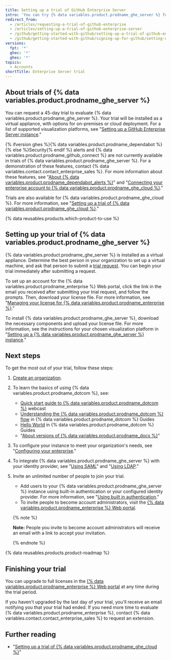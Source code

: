 ```yaml
---
title: Setting up a trial of GitHub Enterprise Server
intro: 'You can try {% data variables.product.prodname_ghe_server %} for free.'
redirect_from:
  - /articles/requesting-a-trial-of-github-enterprise
  - /articles/setting-up-a-trial-of-github-enterprise-server
  - /github/getting-started-with-github/setting-up-a-trial-of-github-enterprise-server
  - /github/getting-started-with-github/signing-up-for-github/setting-up-a-trial-of-github-enterprise-server
versions:
  fpt: '*'
  ghec: '*'
  ghes: '*'
topics:
  - Accounts
shortTitle: Enterprise Server trial
---
```

## About trials of {% data variables.product.prodname_ghe_server %}

You can request a 45-day trial to evaluate {% data variables.product.prodname_ghe_server %}. Your trial will be installed as a virtual appliance, with options for on-premises or cloud deployment. For a list of supported visualization platforms, see "[Setting up a GitHub Enterprise Server instance](/enterprise-server@latest/admin/installation/setting-up-a-github-enterprise-server-instance)."

{% ifversion ghes %}{% data variables.product.prodname_dependabot %}{% else %}Security{% endif %} alerts and {% data variables.product.prodname_github_connect %} are not currently available in trials of {% data variables.product.prodname_ghe_server %}. For a demonstration of these features, contact {% data variables.contact.contact_enterprise_sales %}. For more information about these features, see "[About {% data variables.product.prodname_dependabot_alerts %}](/github/managing-security-vulnerabilities/about-alerts-for-vulnerable-dependencies)" and "[Connecting your enterprise account to {% data variables.product.prodname_ghe_cloud %}](/enterprise-server@latest/admin/configuration/managing-connections-between-your-enterprise-accounts/connecting-your-enterprise-account-to-github-enterprise-cloud)."

Trials are also available for {% data variables.product.prodname_ghe_cloud %}. For more information, see "[Setting up a trial of {% data variables.product.prodname_ghe_cloud %}](/articles/setting-up-a-trial-of-github-enterprise-cloud)."

{% data reusables.products.which-product-to-use %}

## Setting up your trial of {% data variables.product.prodname_ghe_server %}

{% data variables.product.prodname_ghe_server %} is installed as a virtual appliance. Determine the best person in your organization to set up a virtual machine, and ask that person to submit a [trial request](https://enterprise.github.com/trial). You can begin your trial immediately after submitting a request.

To set up an account for the {% data variables.product.prodname_enterprise %} Web portal, click the link in the email you received after submitting your trial request, and follow the prompts. Then, download your license file. For more information, see "[Managing your license for {% data variables.product.prodname_enterprise %}](/enterprise-server@latest/billing/managing-your-license-for-github-enterprise)."

To install {% data variables.product.prodname_ghe_server %}, download the necessary components and upload your license file. For more information, see the instructions for your chosen visualization platform in "[Setting up a {% data variables.product.prodname_ghe_server %} instance](/enterprise-server@latest/admin/installation/setting-up-a-github-enterprise-server-instance)."

## Next steps

To get the most out of your trial, follow these steps:

1. [Create an organization](/enterprise-server@latest/admin/user-management/creating-organizations).
2. To learn the basics of using {% data variables.product.prodname_dotcom %}, see:
   - [Quick start guide to {% data variables.product.prodname_dotcom %}](https://resources.github.com/webcasts/Quick-start-guide-to-GitHub/) webcast
   - [Understanding the {% data variables.product.prodname_dotcom %} flow](https://guides.github.com/introduction/flow/) in {% data variables.product.prodname_dotcom %} Guides
   - [Hello World](https://guides.github.com/activities/hello-world/) in {% data variables.product.prodname_dotcom %} Guides
   - "[About versions of {% data variables.product.prodname_docs %}](/get-started/learning-about-github/about-versions-of-github-docs)"
3. To configure your instance to meet your organization's needs, see "[Configuring your enterprise](/enterprise-server@latest/admin/configuration/configuring-your-enterprise)."
4. To integrate {% data variables.product.prodname_ghe_server %} with your identity provider, see "[Using SAML](/enterprise-server@latest/admin/user-management/using-saml)" and "[Using LDAP](/enterprise-server@latest/admin/authentication/using-ldap)."
5. Invite an unlimited number of people to join your trial.
   - Add users to your {% data variables.product.prodname_ghe_server %} instance using built-in authentication or your configured identity provider. For more information, see "[Using built in authentication](/enterprise-server@latest/admin/user-management/using-built-in-authentication)."
   - To invite people to become account administrators, visit the [{% data variables.product.prodname_enterprise %} Web portal](https://enterprise.github.com/login).

    {% note %}

    **Note:** People you invite to become account administrators will receive an email with a link to accept your invitation.

    {% endnote %}

{% data reusables.products.product-roadmap %}

## Finishing your trial

You can upgrade to full licenses in the [{% data variables.product.prodname_enterprise %} Web portal](https://enterprise.github.com/login) at any time during the trial period.

If you haven't upgraded by the last day of your trial, you'll receive an email notifying you that your trial had ended. If you need more time to evaluate {% data variables.product.prodname_enterprise %}, contact {% data variables.contact.contact_enterprise_sales %} to request an extension.

## Further reading

- "[Setting up a trial of {% data variables.product.prodname_ghe_cloud %}](/get-started/signing-up-for-github/setting-up-a-trial-of-github-enterprise-cloud)"

